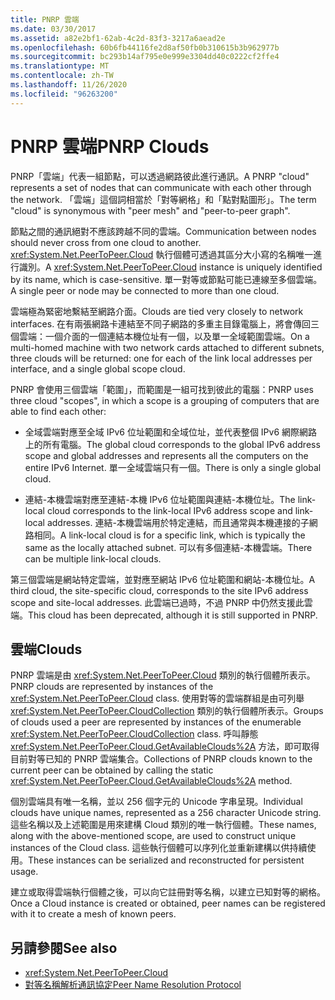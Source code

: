 ```yaml
---
title: PNRP 雲端
ms.date: 03/30/2017
ms.assetid: a82e2bf1-62ab-4c2d-83f3-3217a6aead2e
ms.openlocfilehash: 60b6fb44116fe2d8af50fb0b310615b3b962977b
ms.sourcegitcommit: bc293b14af795e0e999e3304dd40c0222cf2ffe4
ms.translationtype: MT
ms.contentlocale: zh-TW
ms.lasthandoff: 11/26/2020
ms.locfileid: "96263200"
---
```

# <a name="pnrp-clouds"></a><span data-ttu-id="6032f-102">PNRP 雲端</span><span class="sxs-lookup"><span data-stu-id="6032f-102">PNRP Clouds</span></span>

<span data-ttu-id="6032f-103">PNRP「雲端」代表一組節點，可以透過網路彼此進行通訊。</span><span class="sxs-lookup"><span data-stu-id="6032f-103">A PNRP "cloud" represents a set of nodes that can communicate with each other through the network.</span></span> <span data-ttu-id="6032f-104">「雲端」這個詞相當於「對等網格」和「點對點圖形」。</span><span class="sxs-lookup"><span data-stu-id="6032f-104">The term "cloud" is synonymous with "peer mesh" and "peer-to-peer graph".</span></span>  
  
 <span data-ttu-id="6032f-105">節點之間的通訊絕對不應該跨越不同的雲端。</span><span class="sxs-lookup"><span data-stu-id="6032f-105">Communication between nodes should never cross from one cloud to another.</span></span> <span data-ttu-id="6032f-106"><xref:System.Net.PeerToPeer.Cloud> 執行個體可透過其區分大小寫的名稱唯一進行識別。</span><span class="sxs-lookup"><span data-stu-id="6032f-106">A <xref:System.Net.PeerToPeer.Cloud> instance is uniquely identified by its name, which is case-sensitive.</span></span> <span data-ttu-id="6032f-107">單一對等或節點可能已連線至多個雲端。</span><span class="sxs-lookup"><span data-stu-id="6032f-107">A single peer or node may be connected to more than one cloud.</span></span>  
  
 <span data-ttu-id="6032f-108">雲端極為緊密地繫結至網路介面。</span><span class="sxs-lookup"><span data-stu-id="6032f-108">Clouds are tied very closely to network interfaces.</span></span>  <span data-ttu-id="6032f-109">在有兩張網路卡連結至不同子網路的多重主目錄電腦上，將會傳回三個雲端：一個介面的一個連結本機位址有一個，以及單一全域範圍雲端。</span><span class="sxs-lookup"><span data-stu-id="6032f-109">On a multi-homed machine with two network cards attached to different subnets, three clouds will be returned: one for each of the link local addresses per interface, and a single global scope cloud.</span></span>  
  
 <span data-ttu-id="6032f-110">PNRP 會使用三個雲端「範圍」，而範圍是一組可找到彼此的電腦：</span><span class="sxs-lookup"><span data-stu-id="6032f-110">PNRP uses three cloud "scopes", in which a scope is a grouping of computers that are able to find each other:</span></span>  
  
- <span data-ttu-id="6032f-111">全域雲端對應至全域 IPv6 位址範圍和全域位址，並代表整個 IPv6 網際網路上的所有電腦。</span><span class="sxs-lookup"><span data-stu-id="6032f-111">The global cloud corresponds to the global IPv6 address scope and global addresses and represents all the computers on the entire IPv6 Internet.</span></span> <span data-ttu-id="6032f-112">單一全域雲端只有一個。</span><span class="sxs-lookup"><span data-stu-id="6032f-112">There is only a single global cloud.</span></span>  
  
- <span data-ttu-id="6032f-113">連結-本機雲端對應至連結-本機 IPv6 位址範圍與連結-本機位址。</span><span class="sxs-lookup"><span data-stu-id="6032f-113">The link-local cloud corresponds to the link-local IPv6 address scope and link-local addresses.</span></span> <span data-ttu-id="6032f-114">連結-本機雲端用於特定連結，而且通常與本機連接的子網路相同。</span><span class="sxs-lookup"><span data-stu-id="6032f-114">A link-local cloud is for a specific link, which is typically the same as the locally attached subnet.</span></span> <span data-ttu-id="6032f-115">可以有多個連結-本機雲端。</span><span class="sxs-lookup"><span data-stu-id="6032f-115">There can be multiple link-local clouds.</span></span>  
  
 <span data-ttu-id="6032f-116">第三個雲端是網站特定雲端，並對應至網站 IPv6 位址範圍和網站-本機位址。</span><span class="sxs-lookup"><span data-stu-id="6032f-116">A third cloud, the site-specific cloud, corresponds to the site IPv6 address scope and site-local addresses.</span></span> <span data-ttu-id="6032f-117">此雲端已過時，不過 PNRP 中仍然支援此雲端。</span><span class="sxs-lookup"><span data-stu-id="6032f-117">This cloud has been deprecated, although it is still supported in PNRP.</span></span>  
  
## <a name="clouds"></a><span data-ttu-id="6032f-118">雲端</span><span class="sxs-lookup"><span data-stu-id="6032f-118">Clouds</span></span>  

 <span data-ttu-id="6032f-119">PNRP 雲端是由 <xref:System.Net.PeerToPeer.Cloud> 類別的執行個體所表示。</span><span class="sxs-lookup"><span data-stu-id="6032f-119">PNRP clouds are represented by instances of the <xref:System.Net.PeerToPeer.Cloud> class.</span></span> <span data-ttu-id="6032f-120">使用對等的雲端群組是由可列舉 <xref:System.Net.PeerToPeer.CloudCollection> 類別的執行個體所表示。</span><span class="sxs-lookup"><span data-stu-id="6032f-120">Groups of clouds used a peer are represented by instances of the enumerable <xref:System.Net.PeerToPeer.CloudCollection> class.</span></span> <span data-ttu-id="6032f-121">呼叫靜態 <xref:System.Net.PeerToPeer.Cloud.GetAvailableClouds%2A> 方法，即可取得目前對等已知的 PNRP 雲端集合。</span><span class="sxs-lookup"><span data-stu-id="6032f-121">Collections of PNRP clouds known to the current peer can be obtained by calling the static <xref:System.Net.PeerToPeer.Cloud.GetAvailableClouds%2A> method.</span></span>  
  
 <span data-ttu-id="6032f-122">個別雲端具有唯一名稱，並以 256 個字元的 Unicode 字串呈現。</span><span class="sxs-lookup"><span data-stu-id="6032f-122">Individual clouds have unique names, represented as a 256 character Unicode string.</span></span> <span data-ttu-id="6032f-123">這些名稱以及上述範圍是用來建構 Cloud 類別的唯一執行個體。</span><span class="sxs-lookup"><span data-stu-id="6032f-123">These names, along with the above-mentioned scope, are used to construct unique instances of the Cloud class.</span></span> <span data-ttu-id="6032f-124">這些執行個體可以序列化並重新建構以供持續使用。</span><span class="sxs-lookup"><span data-stu-id="6032f-124">These instances can be serialized and reconstructed for persistent usage.</span></span>  
  
 <span data-ttu-id="6032f-125">建立或取得雲端執行個體之後，可以向它註冊對等名稱，以建立已知對等的網格。</span><span class="sxs-lookup"><span data-stu-id="6032f-125">Once a Cloud instance is created or obtained, peer names can be registered with it to create a mesh of known peers.</span></span>  
  
## <a name="see-also"></a><span data-ttu-id="6032f-126">另請參閱</span><span class="sxs-lookup"><span data-stu-id="6032f-126">See also</span></span>

- <xref:System.Net.PeerToPeer.Cloud>
- [<span data-ttu-id="6032f-127">對等名稱解析通訊協定</span><span class="sxs-lookup"><span data-stu-id="6032f-127">Peer Name Resolution Protocol</span></span>](peer-name-resolution-protocol.md)
